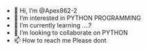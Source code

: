 - 👋 Hi, I’m @Apex862-2
- 👀 I’m interested in PYTHON PROGRAMMING
- 🌱 I’m currently learning ....?
- 💞️ I’m looking to collaborate on PYTHON
- 📫 How to reach me Please dont

<!---
Apex862-2/Apex862-2 is a ✨ special ✨ repository because its `README.md` (this file) appears on your GitHub profile.
You can click the Preview link to take a look at your changes.
--->

